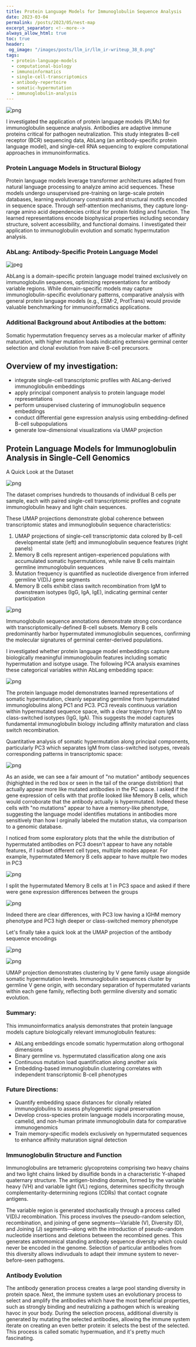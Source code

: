 ```yaml
---
title: Protein Language Models for Immunoglobulin Sequence Analysis
date: 2023-03-04
permalink: /posts/2023/05/nest-map
excerpt_separator: <!--more-->
always_allow_html: true
toc: true
header:
 og_image: "/images/posts/llm_ir/llm_ir-writeup_38_0.png"
tags:
  - protein-language-models
  - computational-biology
  - immunoinformatics
  - single-cell-transcriptomics
  - antibody-repertoire
  - somatic-hypermutation
  - immunoglobulin-analysis
---
```

![png](/images/posts/llm_antibody/llm_ir-writeup_38_0.png)

I investigated the application of protein language models (PLMs) for immunoglobulin sequence analysis. Antibodies are adaptive immune proteins critical for pathogen neutralization. This study integrates B-cell receptor (BCR) sequencing data, AbLang (an antibody-specific protein language model), and single-cell RNA sequencing to explore computational approaches in immunoinformatics.

<!--more-->

### Protein Language Models in Structural Biology

Protein language models leverage transformer architectures adapted from natural language processing to analyze amino acid sequences. These models undergo unsupervised pre-training on large-scale protein databases, learning evolutionary constraints and structural motifs encoded in sequence space. Through self-attention mechanisms, they capture long-range amino acid dependencies critical for protein folding and function. The learned representations encode biophysical properties including secondary structure, solvent accessibility, and functional domains. I investigated their application to immunoglobulin evolution and somatic hypermutation analysis.

### AbLang: Antibody-Specific Protein Language Model
    
![jpeg](/images/posts/llm_antibody/llm_ir-writeup_7_0.jpg)

AbLang is a domain-specific protein language model trained exclusively on immunoglobulin sequences, optimizing representations for antibody variable regions. While domain-specific models may capture immunoglobulin-specific evolutionary patterns, comparative analysis with general protein language models (e.g., ESM-2, ProtTrans) would provide valuable benchmarking for immunoinformatics applications. 

### Additional Background about Antibodies at the bottom: 

Somatic hypermutation frequency serves as a molecular marker of affinity maturation, with higher mutation loads indicating extensive germinal center selection and clonal evolution from naive B-cell precursors.

## Overview of my investigation:

- integrate single-cell transcriptomic profiles with AbLang-derived immunoglobulin embeddings
- apply principal component analysis to protein language model representations
- perform unsupervised clustering of immunoglobulin sequence embeddings
- conduct differential gene expression analysis using embedding-defined B-cell subpopulations
- generate low-dimensional visualizations via UMAP projection

## Protein Language Models for Immunoglobulin Analysis in Single-Cell Genomics
A Quick Look at the Dataset


    
![png](/images/posts/llm_antibody/llm_ir-writeup_18_0.png)
    
The dataset comprises hundreds to thousands of individual B cells per sample, each with paired single-cell transcriptomic profiles and cognate immunoglobulin heavy and light chain sequences. 

These UMAP projections demonstrate global coherence between transcriptomic states and immunoglobulin sequence characteristics:

1. UMAP projections of single-cell transcriptomic data colored by B-cell developmental state (left) and immunoglobulin sequence features (right panels)
2. Memory B cells represent antigen-experienced populations with accumulated somatic hypermutations, while naive B cells maintain germline immunoglobulin sequences
3. Mutation frequency is quantified as nucleotide divergence from inferred germline V(D)J gene segments
4. Memory B cells exhibit class switch recombination from IgM to downstream isotypes (IgG, IgA, IgE), indicating germinal center participation



    
![png](/images/posts/llm_antibody/llm_ir-writeup_21_1.png)
    


Immunoglobulin sequence annotations demonstrate strong concordance with transcriptomically-defined B-cell subsets. Memory B cells predominantly harbor hypermutated immunoglobulin sequences, confirming the molecular signatures of germinal center-derived populations. 

I investigated whether protein language model embeddings capture biologically meaningful immunoglobulin features including somatic hypermutation and isotype usage. The following PCA analysis examines these categorical variables within AbLang embedding space:

![png](/images/posts/llm_antibody/llm_ir-writeup_26_0.png)
    
The protein language model demonstrates learned representations of somatic hypermutation, cleanly separating germline from hypermutated immunoglobulins along PC1 and PC3. PC3 reveals continuous variation within hypermutated sequence space, with a clear trajectory from IgM to class-switched isotypes (IgG, IgA). This suggests the model captures fundamental immunoglobulin biology including affinity maturation and class switch recombination. 

Quantitative analysis of somatic hypermutation along principal components, particularly PC3 which separates IgM from class-switched isotypes, reveals corresponding patterns in transcriptomic space: 


![png](/images/posts/llm_antibody/llm_ir-writeup_29_1.png)
    
As an aside, we can see a fair amount of "no mutation" antibody sequences (highighted in the red box or seen in the tail of the orange distribtion) that actually appear more like mutated antibodies in the PC space. I asked if the gene expression of cells with that profile looked like Memory B cells, which would corroborate that the antibody actually is hypermutated. Indeed these cells with "no mutations" appear to have a memory-like phenotype, suggesting the language model identifies mutations in antibodies more sensitively than how I orginally labeled the mutation status, via comparison to a genomic database. 

I noticed from some exploratory plots that the while the distribution of hypermutated antibodies on PC3 doesn't appear to have any notable features, if I subset different cell types, multiple modes appear. For example, hypermutated Memory B cells appear to have multple two modes in PC3

    
![png](/images/posts/llm_antibody/llm_ir-writeup_32_1.png)
    


I split the hypermutated Memory B cells at 1 in PC3 space and asked if there were gene expression differences between the groups


    
![png](/images/posts/llm_antibody/llm_ir-writeup_35_1.png)
    


Indeed there are clear differences, with PC3 low having a IGHM memory phenotype and PC3 high  deeper or class-switched memory phenotype

Let's finally take a quick look at the UMAP projection of the antibody sequence encodings 


    
![png](/images/posts/llm_antibody/llm_ir-writeup_38_0.png)
    
    
![png](/images/posts/llm_antibody/llm_ir-writeup_38_1.png)

UMAP projection demonstrates clustering by V gene family usage alongside somatic hypermutation levels. Immunoglobulin sequences cluster by germline V gene origin, with secondary separation of hypermutated variants within each gene family, reflecting both germline diversity and somatic evolution. 


### Summary:
This immunoinformatics analysis demonstrates that protein language models capture biologically relevant immunoglobulin features:
- AbLang embeddings encode somatic hypermutation along orthogonal dimensions
- Binary germline vs. hypermutated classification along one axis
- Continuous mutation load quantification along another axis  
- Embedding-based immunoglobulin clustering correlates with independent transcriptomic B-cell phenotypes

### Future Directions:

- Quantify embedding space distances for clonally related immunoglobulins to assess phylogenetic signal preservation
- Develop cross-species protein language models incorporating mouse, camelid, and non-human primate immunoglobulin data for comparative immunogenomics
- Train memory-specific models exclusively on hypermutated sequences to enhance affinity maturation signal detection

### Immunoglobulin Structure and Function
Immunoglobulins are tetrameric glycoproteins comprising two heavy chains and two light chains linked by disulfide bonds in a characteristic Y-shaped quaternary structure. The antigen-binding domain, formed by the variable heavy (VH) and variable light (VL) regions, determines specificity through complementarity-determining regions (CDRs) that contact cognate antigens.

The variable region is generated stochastically through a process called V(D)J recombination. This process involves the pseudo-random selection, recombination, and joining of gene segments—Variable (V), Diversity (D), and Joining (J) segments—along with the introduction of pseudo-random nucleotide insertions and deletions between the recombined genes. This generates astromomical standing antibody sequence diversity which could never be encoded in the genome. Selection of particular antibodies from this diversity allows indivuduals to adapt their immune system to never-before-seen pathogens.

### Antibody Evolution

The antibody generation process creates a large pool standing diversity in protein space. Next, the immune system uses an evolutionary process to select and amplify the antibodies which have the most beneficial properties, such as strongly binding and neutralizing a pathogen which is wreaking havoc in your body. During the selection process, additional diversity is generated by mutating the selected antibodies, allowing the immune system iterate on creating an even better protein: it selects the best of the selected. This process is called somatic hypermuation, and it's pretty much fascinating.
